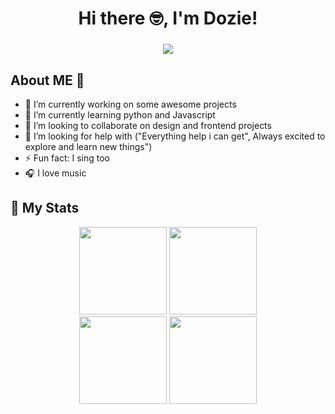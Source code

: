 <h1 align="center" > Hi there 🤓, I'm Dozie! </h1>
<h3 align="center"> <img src = "https://media.giphy.com/media/OhkMiKX0uMmLC/giphy.gif"> </h3> 


## About ME 🙈

- 🔭 I’m currently working on some awesome projects
- 🌱 I’m currently learning python and Javascript 
- 👯 I’m looking to collaborate on design and frontend projects
- 🤔 I’m looking for help with ("Everything help i can get", Always excited to explore and learn new things")
- ⚡ Fun fact: I sing too
- 🎧 I love music

## 🚀 My Stats
<div align="center">
<img height="140cm" src="https://github-readme-stats.vercel.app/api?username=doziee&show_icons=true&theme=midnight-purple&hide=prs">
<img height="140cm" src="https://github-readme-stats.vercel.app/api/top-langs/?username=doziee&layout=compact&theme=midnight-blue""(https://github.com/doziee/github-readme-stats)">
</div>

<div align="center">
  
<img height="140cm" src="https://github-readme-stats.vercel.app/api?username=doziee&show_icons=true&theme=red&hide=prs">
<img height="140cm" src="https://github-readme-stats.vercel.app/api/top-langs/?username=doziee&layout=compact&theme=red""(https://github.com/doziee/github-readme-stats)">
</div>

<div align="center">




